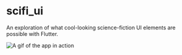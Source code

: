 # scifi_ui

An exploration of what cool-looking science-fiction UI elements are possible
with Flutter.

![A gif of the app in action](https://raw.githubusercontent.com/filiph/scifi_ui/master/scifi_ui.gif)
